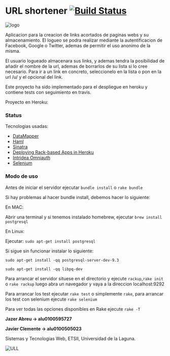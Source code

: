 # URL shortener [![Build Status](https://travis-ci.org/alu0100595727/sytw_practica4_urlshortener.svg?branch=master)](https://travis-ci.org/alu0100595727/sytw_practica4_urlshortener)

![logo](http://i1377.photobucket.com/albums/ah55/Jazer_Abreu/logo_zps1d404711.png)

Aplicacion para la creacion de links acortados de paginas webs y su almacenamiento. El logueo se podra realizar mediante la autentificacion de Facebook, Google o Twitter, ademas de permitir el uso anonimo de la misma.

El usuario logueado almacenara sus links, y ademas tendra la posibilidad de añadir el nombre de la url, ademas de borrarlos de su lista si lo cree necesario. Para ir a un link en concreto, seleccionelo en la lista o pon en la url /u/ y el opcional del link.

Este proyecto ha sido implementado para el despliegue en heroku y contiene tests con seguimiento en travis.

Proyecto en Heroku:

### Status
Tecnologias usadas:
* [DataMapper](http://datamapper.org/getting-started.html)
* [Haml](http://haml.info/)
* [Sinatra](http://www.sinatrarb.com/)
* [Deploying Rack-based Apps in Heroku](https://devcenter.heroku.com/articles/rack)
* [Intridea Omniauth](https://github.com/intridea/omniauth)
* [Selenium](http://www.seleniumhq.org/)

### Modo de uso

Antes de iniciar el servidor ejecutar `bundle install` o `rake bundle`

Si hay problemas al hacer bundle install, debemos hacer lo siguiente:

En MAC:

Abrir una terminal y si tenemos instalado homebrew, ejecutar `brew install postgresql`

En Linux:

Ejecutar: `sudo apt-get install postgresql`

Si sigue sin funcionar instalar lo siguiente:

`sudo apt-get install -qq postgresql-server-dev-9.3`

`sudo apt-get install -qq libpq-dev`

Para arrancar el servidor situese en el directorio y ejecute `rackup`,`rake init` o `rake rackup` luego abra un navegador y vaya a la direccion localhost:9292

Para arrancar los test ejecutar `rake test` o simplemente `rake`, para arrancar los test con selenium ejecute `rake selenium`

Para ver todas las opciones disponibles en Rake ejecute `rake -T`

**Jazer Abreu -> alu0100595727**

**Javier Clemente -> alu0100505023**

Sistemas y Tecnologias Web, ETSII, Universidad de la Laguna.

![ULL](http://www.ull.es/Public/images/wull/logo.gif)
